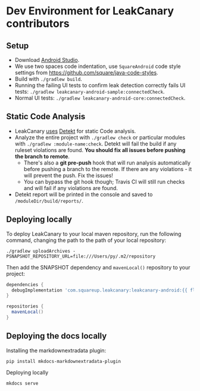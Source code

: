 # Dev Environment for LeakCanary contributors

## Setup
* Download [Android Studio](https://developer.android.com/studio).
* We use two spaces code indentation, use `SquareAndroid` code style settings from https://github.com/square/java-code-styles.
* Build with `./gradlew build`.
* Running the failing UI tests to confirm leak detection correctly fails UI tests: `./gradlew leakcanary-android-sample:connectedCheck`.
* Normal UI tests: `./gradlew leakcanary-android-core:connectedCheck`.

## Static Code Analysis 
* LeakCanary [uses](https://github.com/square/leakcanary/pull/1535) [Detekt](https://arturbosch.github.io/detekt/) for static Code analysis.
* Analyze the entire project with `./gradlew check` or particular modules with `./gradlew :module-name:check`. Detekt will fail the build if any ruleset violations are found. **You should fix all issues before pushing the branch to remote**.
  * There's also a **git pre-push** hook that will run analysis automatically before pushing a branch to the remote. If there are any violations - it will prevent the push. Fix the issues!
  * You can bypass the git hook though; Travis CI will still run checks and will fail if any violations are found. 
* Detekt report will be printed in the console and saved to `/moduleDir/build/reports/`.

## Deploying locally

To deploy LeakCanary to your local maven repository, run the following command, changing the path to the path of your local repository:

```
./gradlew uploadArchives -PSNAPSHOT_REPOSITORY_URL=file:///Users/py/.m2/repository
```

Then add the SNAPSHOT dependency and `mavenLocal()` repository to your project:

```gradle
dependencies {
  debugImplementation 'com.squareup.leakcanary:leakcanary-android:{{ flipper_ktp.next_release }}-SNAPSHOT'
}

repositories {
  mavenLocal()
}
```

## Deploying the docs locally

Installing the markdownextradata plugin:

```
pip install mkdocs-markdownextradata-plugin
```

Deploying locally

```
mkdocs serve
```